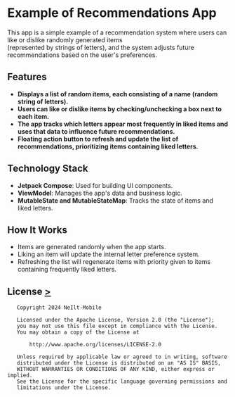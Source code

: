 # Example of Recommendations App

This app is a simple example of a recommendation system where users can like or dislike randomly generated items </br> (represented by strings of letters), and the system adjusts future recommendations based on the user's preferences.

## Features

- **Displays a list of random items, each consisting of a name (random string of letters).**
- **Users can like or dislike items by checking/unchecking a box next to each item.**
- **The app tracks which letters appear most frequently in liked items and uses that data to influence future recommendations.**
- **Floating action button to refresh and update the list of recommendations, prioritizing items containing liked letters.**

## Technology Stack

- **Jetpack Compose**: Used for building UI components.
- **ViewModel**: Manages the app's data and business logic.
- **MutableState and MutableStateMap**: Tracks the state of items and liked letters.

## How It Works

- Items are generated randomly when the app starts.
- Liking an item will update the internal letter preference system.
- Refreshing the list will regenerate items with priority given to items containing frequently liked letters.

## License [>](LICENSE.md)
```
   Copyright 2024 NeIlt-Mobile

   Licensed under the Apache License, Version 2.0 (the "License");
   you may not use this file except in compliance with the License.
   You may obtain a copy of the License at

       http://www.apache.org/licenses/LICENSE-2.0

   Unless required by applicable law or agreed to in writing, software
   distributed under the License is distributed on an "AS IS" BASIS,
   WITHOUT WARRANTIES OR CONDITIONS OF ANY KIND, either express or implied.
   See the License for the specific language governing permissions and
   limitations under the License.
```